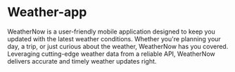 # Weather-app
WeatherNow is a user-friendly mobile application designed to keep you updated with the latest weather conditions. Whether you're planning your day, a trip, or just curious about the weather, WeatherNow has you covered. Leveraging cutting-edge weather data from a reliable API, WeatherNow delivers accurate and timely weather updates right.
